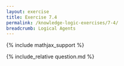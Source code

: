 ```yaml
---
layout: exercise
title: Exercise 7.4
permalink: /knowledge-logic-exercises/7-4/
breadcrumb: Logical Agents
---
```


{% include mathjax_support %}

<div><i class="arrow-up" data-chapter="knowledge-logic-exercises" data-exercise="ex_4" data-rating="0"></i></div>
{% include_relative question.md %}
